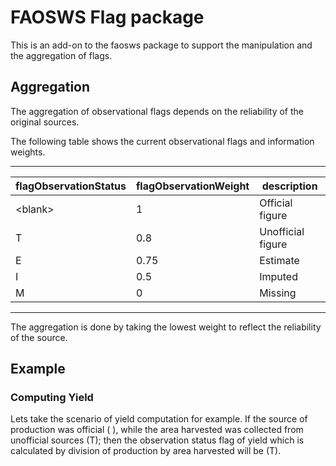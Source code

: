 # FAOSWS Flag package

This is an add-on to the faosws package to support the manipulation
and the aggregation of flags.

## Aggregation

The aggregation of observational flags depends on the reliability of
the original sources. 

The following table shows the current observational flags and
information weights.

-------------------------------------------------------
flagObservationStatus|flagObservationWeight|description
---------------------|---------------------|-----------
\<blank\> |1|Official figure
T|0.8|Unofficial figure
E|0.75|Estimate
I|0.5|Imputed
M|0|Missing
-------------------------------------------------------

The aggregation is done by taking the lowest weight to reflect the
reliability of the source.

## Example

### Computing Yield

Lets take the scenario of yield computation for example. If the source
of production was official ( ), while the area harvested was collected
from unofficial sources (T); then the observation status flag of yield
which is calculated by division of production by area harvested will
be (T).